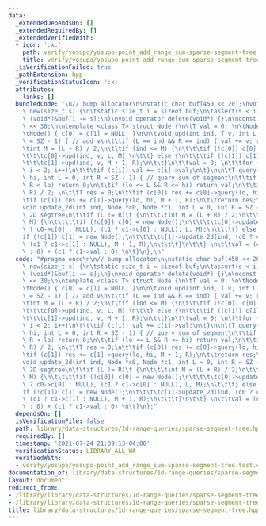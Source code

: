 ```yaml
---
data:
  _extendedDependsOn: []
  _extendedRequiredBy: []
  _extendedVerifiedWith:
  - icon: ':x:'
    path: verify/yosupo/yosupo-point_add_range_sum-sparse-segment-tree.test.cpp
    title: verify/yosupo/yosupo-point_add_range_sum-sparse-segment-tree.test.cpp
  _isVerificationFailed: true
  _pathExtension: hpp
  _verificationStatusIcon: ':x:'
  attributes:
    links: []
  bundledCode: "\n// bump allocator\n\nstatic char buf[450 << 20];\nvoid* operator\
    \ new(size_t s) {\n\tstatic size_t i = sizeof buf;\n\tassert(s < i);\n\treturn\
    \ (void*)&buf[i -= s];\n}\nvoid operator delete(void*) {}\n\nconst int SZ = 1\
    \ << 30;\n\ntemplate <class T> struct Node {\n\tT val = 0; \n\tNode<T> *c[2];\n\
    \tNode() { c[0] = c[1] = NULL; }\n\n\tvoid upd(int ind, T v, int L = 0, int R\
    \ = SZ - 1) { // add v\n\t\tif (L == ind && R == ind) { val += v; return; }\n\t\
    \tint M = (L + R) / 2;\n\t\tif (ind <= M) {\n\t\t\tif (!c[0]) c[0] = new Node();\n\
    \t\t\tc[0]->upd(ind, v, L, M);\n\t\t} else {\n\t\t\tif (!c[1]) c[1] = new Node();\n\
    \t\t\tc[1]->upd(ind, v, M + 1, R);\n\t\t}\n\t\tval = 0; \n\t\tfor (int i = 0;\
    \ i < 2; i++)\n\t\t\tif (c[i]) val += c[i]->val;\n\t}\n\n\tT query(int lo, int\
    \ hi, int L = 0, int R = SZ - 1) { // query sum of segment\n\t\tif (hi < L ||\
    \ R < lo) return 0;\n\t\tif (lo <= L && R <= hi) return val;\n\t\tint M = (L +\
    \ R) / 2; \n\t\tT res = 0;\n\t\tif (c[0]) res += c[0]->query(lo, hi, L, M);\n\t\
    \tif (c[1]) res += c[1]->query(lo, hi, M + 1, R);\n\t\treturn res;\n\t}\n\n\t\
    void update_2d(int ind, Node *c0, Node *c1, int L = 0, int R = SZ - 1) { // for\
    \ 2D segtree\n\t\tif (L != R)\t {\n\t\t\tint M = (L + R) / 2;\n\t\t\tif (ind <=\
    \ M) {\n\t\t\t\tif (!c[0]) c[0] = new Node();\n\t\t\t\tc[0]->update_2d(ind, (c0\
    \ ? c0->c[0] : NULL), (c1 ? c1->c[0] : NULL), L, M);\n\t\t\t} else {\n\t\t\t\t\
    if (!c[1]) c[1] = new Node();\n\t\t\t\tc[1]->update_2d(ind, (c0 ? c0->c[1] : NULL),\
    \ (c1 ? c1->c[1] : NULL), M + 1, R);\n\t\t\t}\n\t\t} \n\t\tval = (c0 ? c0->val\
    \ : 0) + (c1 ? c1->val : 0);\n\t}\n};\n"
  code: "#pragma once\n\n// bump allocator\n\nstatic char buf[450 << 20];\nvoid* operator\
    \ new(size_t s) {\n\tstatic size_t i = sizeof buf;\n\tassert(s < i);\n\treturn\
    \ (void*)&buf[i -= s];\n}\nvoid operator delete(void*) {}\n\nconst int SZ = 1\
    \ << 30;\n\ntemplate <class T> struct Node {\n\tT val = 0; \n\tNode<T> *c[2];\n\
    \tNode() { c[0] = c[1] = NULL; }\n\n\tvoid upd(int ind, T v, int L = 0, int R\
    \ = SZ - 1) { // add v\n\t\tif (L == ind && R == ind) { val += v; return; }\n\t\
    \tint M = (L + R) / 2;\n\t\tif (ind <= M) {\n\t\t\tif (!c[0]) c[0] = new Node();\n\
    \t\t\tc[0]->upd(ind, v, L, M);\n\t\t} else {\n\t\t\tif (!c[1]) c[1] = new Node();\n\
    \t\t\tc[1]->upd(ind, v, M + 1, R);\n\t\t}\n\t\tval = 0; \n\t\tfor (int i = 0;\
    \ i < 2; i++)\n\t\t\tif (c[i]) val += c[i]->val;\n\t}\n\n\tT query(int lo, int\
    \ hi, int L = 0, int R = SZ - 1) { // query sum of segment\n\t\tif (hi < L ||\
    \ R < lo) return 0;\n\t\tif (lo <= L && R <= hi) return val;\n\t\tint M = (L +\
    \ R) / 2; \n\t\tT res = 0;\n\t\tif (c[0]) res += c[0]->query(lo, hi, L, M);\n\t\
    \tif (c[1]) res += c[1]->query(lo, hi, M + 1, R);\n\t\treturn res;\n\t}\n\n\t\
    void update_2d(int ind, Node *c0, Node *c1, int L = 0, int R = SZ - 1) { // for\
    \ 2D segtree\n\t\tif (L != R)\t {\n\t\t\tint M = (L + R) / 2;\n\t\t\tif (ind <=\
    \ M) {\n\t\t\t\tif (!c[0]) c[0] = new Node();\n\t\t\t\tc[0]->update_2d(ind, (c0\
    \ ? c0->c[0] : NULL), (c1 ? c1->c[0] : NULL), L, M);\n\t\t\t} else {\n\t\t\t\t\
    if (!c[1]) c[1] = new Node();\n\t\t\t\tc[1]->update_2d(ind, (c0 ? c0->c[1] : NULL),\
    \ (c1 ? c1->c[1] : NULL), M + 1, R);\n\t\t\t}\n\t\t} \n\t\tval = (c0 ? c0->val\
    \ : 0) + (c1 ? c1->val : 0);\n\t}\n};"
  dependsOn: []
  isVerificationFile: false
  path: library/data-structures/1d-range-queries/sparse-segment-tree.hpp
  requiredBy: []
  timestamp: '2021-07-24 21:39:13-04:00'
  verificationStatus: LIBRARY_ALL_WA
  verifiedWith:
  - verify/yosupo/yosupo-point_add_range_sum-sparse-segment-tree.test.cpp
documentation_of: library/data-structures/1d-range-queries/sparse-segment-tree.hpp
layout: document
redirect_from:
- /library/library/data-structures/1d-range-queries/sparse-segment-tree.hpp
- /library/library/data-structures/1d-range-queries/sparse-segment-tree.hpp.html
title: library/data-structures/1d-range-queries/sparse-segment-tree.hpp
---
```

